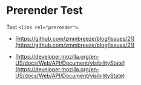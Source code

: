 # Prerender Test

Test `<link rel="prerender">`.

- [https://github.com/zmmbreeze/blog/issues/21](https://github.com/zmmbreeze/blog/issues/21)

- [https://developer.mozilla.org/en-US/docs/Web/API/Document/visibilityState](https://developer.mozilla.org/en-US/docs/Web/API/Document/visibilityState)
